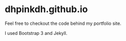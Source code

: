 dhpinkdh.github.io
==================

Feel free to checkout the code behind my portfolio site.

I used Bootstrap 3 and Jekyll.